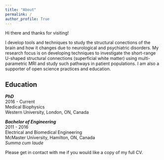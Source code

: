 ```yaml
---
title: "About"
permalink: /
author_profile: True
---
```


Hi there and thanks for visiting!

I develop tools and techniques to study the structural conections of the brain and how it changes due to neurological and psychiatric disorders. My research focus is on developing techniques to investigate the short-range U-shaped structural connections (superficial white matter) using multi-parametric MRI and study such pathways in patient populations. I am also a supporter of open science practices and education.

## Education
**_PhD_** <br/>
2016 - Current <br/>
Medical Biophysics <br/>
Western University, London, ON, Canada

**_Bachelor of Engineering_** <br/>
2011 - 2016 <br/>
Electrical and Biomedical Engineering <br/>
McMaster University, Hamilton, ON, Canada <br/>
_Summa cum laude_

Please get in contact with me if you would like a copy of my full CV.
